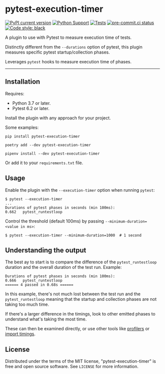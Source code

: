 # pytest-execution-timer

[![PyPI current version](https://img.shields.io/pypi/v/pytest-execution-timer.svg)](https://pypi.python.org/pypi/pytest-execution-timer)
[![Python Support](https://img.shields.io/pypi/pyversions/pytest-execution-timer.svg)](https://pypi.python.org/pypi/pytest-execution-timer)
[![Tests](https://github.com/miketheman/pytest-execution-timer/workflows/Python%20Tests/badge.svg)](https://github.com/miketheman/pytest-execution-timer/actions?query=workflow%3A%22Python+Tests%22)
[![pre-commit.ci status](https://results.pre-commit.ci/badge/github/miketheman/pytest-execution-timer/main.svg)](https://results.pre-commit.ci/latest/github/miketheman/pytest-execution-timer/main)
[![Code style: black](https://img.shields.io/badge/code%20style-black-000000.svg)](https://github.com/psf/black)

A plugin to use with Pytest to measure execution time of tests.

Distinctly different from the `--durations` option of pytest,
this plugin measures specific pytest startup/collection phases.

Leverages `pytest` hooks to measure execution time of phases.

---

## Installation

Requires:

- Python 3.7 or later.
- Pytest 6.2 or later.

Install the plugin with any approach for your project.

Some examples:

```shell
pip install pytest-execution-timer
```

```shell
poetry add --dev pytest-execution-timer
```

```shell
pipenv install --dev pytest-execution-timer
```

Or add it to your `requirements.txt` file.

## Usage

Enable the plugin with the `--execution-timer` option when running `pytest`:

```console
$ pytest --execution-timer
...
Durations of pytest phases in seconds (min 100ms):
0.662	pytest_runtestloop
```

Control the threshold (default 100ms) by passing `--minimum-duration=<value in ms>`:

```console
$ pytest --execution-timer --minimum-duration=1000  # 1 second
```

## Understanding the output

The best ay to start is to compare the difference of the `pytest_runtestloop` duration
and the overall duration of the test run. Example:

```console
Durations of pytest phases in seconds (min 100ms):
0.666	pytest_runtestloop
====== 4 passed in 0.68s ======
```

In this example, there's not much lost between the test run and the `pytest_runtestloop`
meaning that the startup and collection phases are not taking too much time.

If there's a larger difference in the timings,
look to other emitted phases to understand what's taking the most time.

These can then be examined directly,
or use other tools like [profilers](https://docs.python.org/3/library/profile.html)
or [import timings](https://docs.python.org/3/using/cmdline.html#cmdoption-X).

## License

Distributed under the terms of the MIT license,
"pytest-execution-timer" is free and open source software.
See `LICENSE` for more information.
